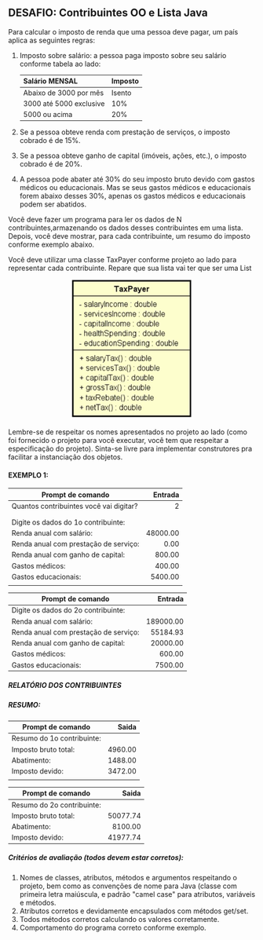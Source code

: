 ## DESAFIO: Contribuintes OO e Lista Java

Para calcular o imposto de renda que uma pessoa deve pagar, um país aplica as seguintes regras:

1. Imposto sobre salário: a pessoa paga imposto sobre seu salário conforme tabela ao lado:

   | Salário MENSAL          | Imposto |
   | ----------------------- | ------- |
   | Abaixo de 3000 por mês  | Isento  |
   | 3000 até 5000 exclusive | 10%     |
   | 5000 ou acima           | 20%     |

2. Se a pessoa obteve renda com prestação de serviços, o imposto cobrado é de 15%.
3. Se a pessoa obteve ganho de capital (imóveis, ações, etc.), o imposto cobrado é de 20%.
4. A pessoa pode abater até 30% do seu imposto bruto devido com gastos médicos ou educacionais. Mas se seus gastos médicos e educacionais forem abaixo desses 30%, apenas os gastos médicos e educacionais podem ser abatidos.

Você deve fazer um programa para ler os dados de N contribuintes,armazenando os dados desses contribuintes em uma lista. Depois, você deve mostrar, para cada contribuinte, um resumo do imposto
conforme exemplo abaixo.

Você deve utilizar uma classe TaxPayer conforme projeto ao lado para representar cada contribuinte. Repare que sua lista vai ter que ser uma List<TaxPayer>

<div align="center">
<img alt="Logo 005 - Contribuintes POO e Lista Java" title="Logo 005 - Contribuintes POO e Lista Java" width="250px" src="https://github.com/jciterceros/DevSuperior/blob/ed5c0ac189b3e63059cd33067646691b769c57d6/01%20-%20Java%20e%20Programacao%20Orientada%20a%20Objetos%20Expert/005%20-%20Desafio%20Contribuintes%20POO%20e%20Lista%20Java/src/assets/ModelTaxPayer.png">
</div>

Lembre-se de respeitar os nomes apresentados no projeto ao lado (como foi fornecido o projeto para você executar, você tem que respeitar a especificação do projeto). Sinta-se livre para implementar construtores pra facilitar a instanciação dos objetos.

#### EXEMPLO 1:

| Prompt de comando                       |  Entrada |
| --------------------------------------- | -------: |
| Quantos contribuintes você vai digitar? |        2 |
|                                         |          |
|                                         |          |
| Digite os dados do 1o contribuinte:     |          |
| Renda anual com salário:                | 48000.00 |
| Renda anual com prestação de serviço:   |     0.00 |
| Renda anual com ganho de capital:       |   800.00 |
| Gastos médicos:                         |   400.00 |
| Gastos educacionais:                    |  5400.00 |
|                                         |          |

| Prompt de comando                     |   Entrada |
| ------------------------------------- | --------: |
| Digite os dados do 2o contribuinte:   |           |
| Renda anual com salário:              | 189000.00 |
| Renda anual com prestação de serviço: |  55184.93 |
| Renda anual com ganho de capital:     |  20000.00 |
| Gastos médicos:                       |    600.00 |
| Gastos educacionais:                  |   7500.00 |

##### RELATÓRIO DOS CONTRIBUINTES

##### RESUMO:

| Prompt de comando          |   Saida |
| -------------------------- | ------: |
| Resumo do 1o contribuinte: |         |
| Imposto bruto total:       | 4960.00 |
| Abatimento:                | 1488.00 |
| Imposto devido:            | 3472.00 |
|                            |         |

| Prompt de comando          |    Saida |
| -------------------------- | -------: |
| Resumo do 2o contribuinte: |          |
| Imposto bruto total:       | 50077.74 |
| Abatimento:                |  8100.00 |
| Imposto devido:            | 41977.74 |

##### Critérios de avaliação (todos devem estar corretos):

1. Nomes de classes, atributos, métodos e argumentos respeitando o projeto, bem como as convenções
   de nome para Java (classe com primeira letra maiúscula, e padrão "camel case" para atributos, variáveis e métodos.
2. Atributos corretos e devidamente encapsulados com métodos get/set.
3. Todos métodos corretos calculando os valores corretamente.
4. Comportamento do programa correto conforme exemplo.
